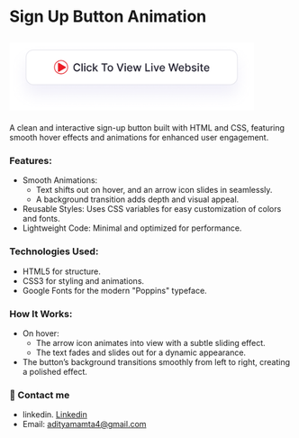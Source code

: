 # Sign Up Button Animation

## <a href="https://adityamamta.github.io/Sign-up-button/"><img src="img/readme-btn.png" alt="Click to view live website" height="120"></a>

A clean and interactive sign-up button built with HTML and CSS, featuring smooth hover effects and animations for enhanced user engagement.

### Features:
- Smooth Animations:
     - Text shifts out on hover, and an arrow icon slides in seamlessly.
     - A background transition adds depth and visual appeal.
- Reusable Styles: Uses CSS variables for easy customization of colors and fonts.
- Lightweight Code: Minimal and optimized for performance.
### Technologies Used:
- HTML5 for structure.
- CSS3 for styling and animations.
- Google Fonts for the modern "Poppins" typeface.
### How It Works:
- On hover:
     - The arrow icon animates into view with a subtle sliding effect.
     - The text fades and slides out for a dynamic appearance.
- The button’s background transitions smoothly from left to right, creating a polished effect.



### 💼 Contact me 
- linkedin. [Linkedin](https://www.linkedin.com/in/adityamamta/)
- Email: adityamamta4@gmail.com

<!-- ![preview img](image/card-hover-effect-mockup.png) -->
